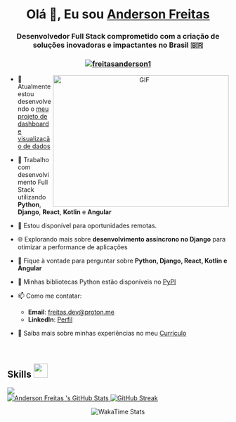 <h1 align="center">Olá 👋, Eu sou <a href="https://freitascodes.me/" target="blank">
Anderson Freitas</a></h1>
<h3 align="center">Desenvolvedor Full Stack comprometido com a criação de soluções inovadoras e impactantes no Brasil 🇧🇷</h3>

<h3 align="center"><a href="https://freitascodes.me/" target="_blank"> <img src="https://komarev.com/ghpvc/?username=freitasanderson1&label=Visualizações%20do%20Perfil&color=0e75b6&style=flat" alt="freitasanderson1" /> </a></h3>

<a href="https://freitascodes.me/" target="_blank" align="center">
  <img align="right" top="500" height="300" width="400" alt="GIF" src="https://freitascodes.me/assets/nerdola.gif">
</a>

- 🔭 Atualmente estou desenvolvendo o <a href="https://github.com/freitasanderson1" target="blank">meu projeto de dashboard e visualização de dados</a>

- 🌱 Trabalho com desenvolvimento Full Stack utilizando **Python**, **Django**, **React**, **Kotlin** e **Angular**

- 🤝 Estou disponível para oportunidades remotas.

- 🌐 Explorando mais sobre **desenvolvimento assíncrono no Django** para otimizar a performance de aplicações

- 💬 Fique à vontade para perguntar sobre **Python, Django, React, Kotlin e Angular**

- 🐍 Minhas bibliotecas Python estão disponíveis no [PyPI](https://pypi.org/user/freitasanderson/)

- 📫 Como me contatar:
  - **Email**: freitas.dev@proton.me
  - **LinkedIn**: [Perfil](https://www.linkedin.com/in/freitas-anderson)

- 📄 Saiba mais sobre minhas experiências no meu <a href="https://docs.google.com/document/d/11t3aLp1gDjaZflsFp3EF8voQPeLZW9mE/edit?usp=sharing&ouid=105406676409194987099&rtpof=true&sd=true" target="blank">Currículo</a>

<br/>

<h2> Skills <img src = "https://media2.giphy.com/media/QssGEmpkyEOhBCb7e1/giphy.gif?cid=ecf05e47a0n3gi1bfqntqmob8g9aid1oyj2wr3ds3mg700bl&rid=giphy.gif" width = 32px> </h2>
<a href="https://github.com/freitasanderson1?tab=repositories" target="_blank">
  <img src="https://skillicons.dev/icons?i=androidstudio,angular,aws,bootstrap,css,django,docker,express,figma,flask,git,github,html,java,javascript,jquery,kali,kotlin,kubernetes,linux,md,mongodb,mysql,nginx,nodejs,postgres,postman,py,react,rust,tailwind,vscode&perline=32" />
</a>

<br/>
<div>
    <a href="https://git.io/streak-stats">
      <img src="https://github-readme-stats-one-theta-41.vercel.app/api?username=freitasanderson1&rank_icon=percentile&show_icons=true&include_all_commits=true&count_private=true&card_width=400&bg_color=121b22&theme=transparent&title_color=00A884&text_color=FFFFFF" alt="Anderson Freitas 's GitHub Stats">
      <img src="https://github-readme-streak-stats-git-main-freitasanderson1s-projects.vercel.app/?user=freitasanderson1&starting_year=2022&theme=whatsapp-dark&locale=pt_BR&date_format=j%20M%5B%20Y%5D&card_width=400&border=E4E2E2" alt="GitHub Streak" />
    </a>
</div>
<p align="center">
  <img src="https://github-readme-stats-freitasanderson.vercel.app/api/wakatime?username=freitasanderson&layout=compact&bg_color=121b22&title_color=00A884&text_color=fff" alt="WakaTime Stats" style="margin-left: auto; margin-right: auto;">
</p>
